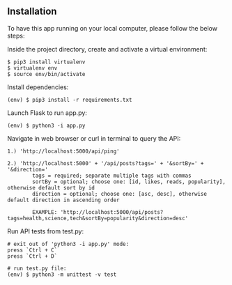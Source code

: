 ## Installation

To have this app running on your local computer, please follow the below steps:

Inside the project directory, create and activate a virtual environment:
```
$ pip3 install virtualenv
$ virtualenv env
$ source env/bin/activate
```

Install dependencies:
```
(env) $ pip3 install -r requirements.txt
```

Launch Flask to run app.py:
```
(env) $ python3 -i app.py
```

Navigate in web browser or curl in terminal to query the API:
```
1.) 'http://localhost:5000/api/ping'

2.) 'http://localhost:5000' + '/api/posts?tags=' + '&sortBy=' + '&direction='
        tags = required; separate multiple tags with commas
        sortBy = optional; choose one: [id, likes, reads, popularity], otherwise default sort by id
        direction = optional; choose one: [asc, desc], otherwise default direction in ascending order

        EXAMPLE: 'http://localhost:5000/api/posts?tags=health,science,tech&sortBy=popularity&direction=desc'
```

Run API tests from test.py:
```
# exit out of 'python3 -i app.py' mode:
press `Ctrl + C`
press `Ctrl + D`

# run test.py file:
(env) $ python3 -m unittest -v test
```
